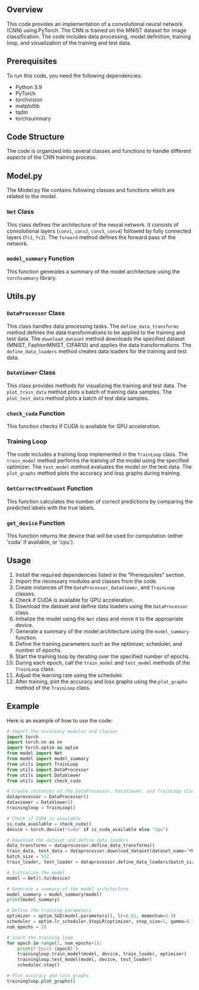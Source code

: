 

## Overview
This code provides an implementation of a convolutional neural network (CNN) using PyTorch. The CNN is trained on the MNIST dataset for image classification. The code includes data processing, model definition, training loop, and visualization of the training and test data.

## Prerequisites
To run this code, you need the following dependencies:

- Python 3.9
- PyTorch
- torchvision
- matplotlib
- tqdm
- torchsummary

## Code Structure
The code is organized into several classes and functions to handle different aspects of the CNN training process.

## Model.py 
The Model.py file contains following classes and functions which are related to the model.

### `Net` Class
This class defines the architecture of the neural network. It consists of convolutional layers (`conv1`, `conv2`, `conv3`, `conv4`) followed by fully connected layers (`fc1`, `fc2`). The `forward` method defines the forward pass of the network.

### `model_summary` Function
This function generates a summary of the model architecture using the `torchsummary` library.

## Utils.py

### `DataProcessor` Class
This class handles data processing tasks. The `define_data_transforms` method defines the data transformations to be applied to the training and test data. The `download_dataset` method downloads the specified dataset (MNIST, FashionMNIST, CIFAR10) and applies the data transformations. The `define_data_loaders` method creates data loaders for the training and test data.

### `DataViewer` Class
This class provides methods for visualizing the training and test data. The `plot_train_data` method plots a batch of training data samples. The `plot_test_data` method plots a batch of test data samples.

### `check_cuda` Function
This function checks if CUDA is available for GPU acceleration.

### Training Loop
The code includes a training loop implemented in the `TrainLoop` class. The `train_model` method performs the training of the model using the specified optimizer. The `test_model` method evaluates the model on the test data. The `plot_graphs` method plots the accuracy and loss graphs during training.

### `GetCorrectPredCount` Function
This function calculates the number of correct predictions by comparing the predicted labels with the true labels.

### `get_device` Function
This function returns the device that will be used for computation (either 'cuda' if available, or 'cpu').


## Usage
1. Install the required dependencies listed in the "Prerequisites" section.
2. Import the necessary modules and classes from the code.
3. Create instances of the `DataProcessor`, `DataViewer`, and `TrainLoop` classes.
4. Check if CUDA is available for GPU acceleration.
5. Download the dataset and define data loaders using the `DataProcessor` class.
6. Initialize the model using the `Net` class and move it to the appropriate device.
7. Generate a summary of the model architecture using the `model_summary` function.
8. Define the training parameters such as the optimizer, scheduler, and number of epochs.
9. Start the training loop by iterating over the specified number of epochs.
10. During each epoch, call the `train_model` and `test_model` methods of the `TrainLoop` class.
11. Adjust the learning rate using the scheduler.
12. After training, plot the accuracy and loss graphs using the `plot_graphs` method of the `TrainLoop` class.

## Example
Here is an example of how to use the code:

```python
# Import the necessary modules and classes
import torch
import torch.nn as nn
import torch.optim as optim
from model import Net
from model import model_summary
from utils import TrainLoop
from utils import DataProcessor
from utils import DataViewer
from utils import check_cuda

# Create instances of the DataProcessor, DataViewer, and TrainLoop classes
dataprocessor = DataProcessor()
dataviewer = DataViewer()
trainingloop = TrainLoop()

# Check if CUDA is available
is_cuda_available = check_cuda()
device = torch.device("cuda" if is_cuda_available else "cpu")

# Download the dataset and define data loaders
data_transforms = dataprocessor.define_data_transforms()
train_data, test_data = dataprocessor.download_dataset(dataset_name="MNIST", data_transforms=data_transforms)
batch_size = 512
train_loader, test_loader = dataprocessor.define_data_loaders(batch_size, train_data, test_data)

# Initialize the model
model = Net().to(device)

# Generate a summary of the model architecture
model_summary = model_summary(model)
print(model_summary)

# Define the training parameters
optimizer = optim.SGD(model.parameters(), lr=0.01, momentum=0.9)
scheduler = optim.lr_scheduler.StepLR(optimizer, step_size=5, gamma=0.1)
num_epochs = 20

# Start the training loop
for epoch in range(1, num_epochs+1):
    print(f'Epoch {epoch}')
    trainingloop.train_model(model, device, train_loader, optimizer)
    trainingloop.test_model(model, device, test_loader)
    scheduler.step()

# Plot accuracy and loss graphs
trainingloop.plot_graphs()
```


